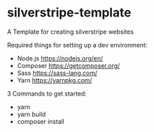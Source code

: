 # silverstripe-template
A Template for creating silverstripe websites

Required things for setting up a dev environment:
- Node.js https://nodejs.org/en/
- Composer https://getcomposer.org/
- Sass https://sass-lang.com/
- Yarn https://yarnpkg.com/

3 Commands to get started:
- yarn
- yarn build
- composer install
